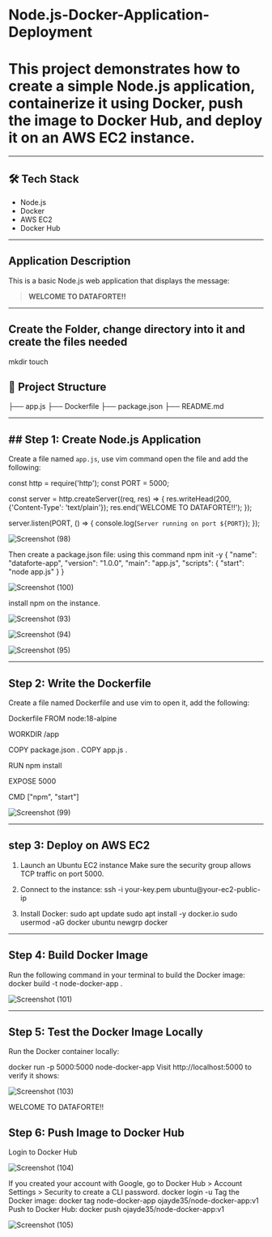 # Node.js-Docker-Application-Deployment
# This project demonstrates how to create a simple Node.js application, containerize it using Docker, push the image to Docker Hub, and deploy it on an AWS EC2 instance.

---

## 🛠️ Tech Stack

- Node.js  
- Docker  
- AWS EC2  
- Docker Hub

---

## Application Description

This is a basic Node.js web application that displays the message:

> **WELCOME TO DATAFORTE!!**

---
## Create the Folder, change directory into it and create the files needed
mkdir <folder name>
touch <file name>

## 📁 Project Structure
├── app.js
├── Dockerfile
├── package.json
├── README.md

---

## ## Step 1: Create Node.js Application

Create a file named `app.js`, use vim command open the file and add the following:

const http = require('http');
const PORT = 5000;

const server = http.createServer((req, res) => {
  res.writeHead(200, {'Content-Type': 'text/plain'});
  res.end('WELCOME TO DATAFORTE!!');
});

server.listen(PORT, () => {
  console.log(`Server running on port ${PORT}`);
});

![Screenshot (98)](https://github.com/user-attachments/assets/26ffff66-30bd-4537-9f51-9622cac52b3a)

Then create a package.json file: using this command npm init -y
{
  "name": "dataforte-app",
  "version": "1.0.0",
  "main": "app.js",
  "scripts": {
    "start": "node app.js"
  }
}

![Screenshot (100)](https://github.com/user-attachments/assets/a909b679-2924-449b-b8c8-320c4cdb9525)

install npm on the instance.

![Screenshot (93)](https://github.com/user-attachments/assets/0a776fb4-074d-43b4-ab78-2e50b2664108)

![Screenshot (94)](https://github.com/user-attachments/assets/ed728f57-014d-42a6-9315-c5eb06c33c27)

![Screenshot (95)](https://github.com/user-attachments/assets/1964f490-2c75-4b37-9e93-838ae62b6a87)

---

## Step 2: Write the Dockerfile
Create a file named Dockerfile and use vim to open it, add the following:

Dockerfile
FROM node:18-alpine

WORKDIR /app

COPY package.json .
COPY app.js .

RUN npm install

EXPOSE 5000

CMD ["npm", "start"]

![Screenshot (99)](https://github.com/user-attachments/assets/bac9bea9-785f-4f88-945d-ba49c6847440)

---

## step 3: Deploy on AWS EC2
1. Launch an Ubuntu EC2 instance
Make sure the security group allows TCP traffic on port 5000.

2. Connect to the instance:
ssh -i your-key.pem ubuntu@your-ec2-public-ip

3. Install Docker:
sudo apt update
sudo apt install -y docker.io
sudo usermod -aG docker ubuntu
newgrp docker

---

## Step 4: Build Docker Image
Run the following command in your terminal to build the Docker image:
docker build -t node-docker-app .

![Screenshot (101)](https://github.com/user-attachments/assets/af3c7166-e090-4999-a638-f42bb121d7b9)

---

## Step 5: Test the Docker Image Locally
Run the Docker container locally:

docker run -p 5000:5000 node-docker-app
Visit http://localhost:5000 to verify it shows:

![Screenshot (103)](https://github.com/user-attachments/assets/d5903649-87df-4654-ba40-3f8f5d198e8e)

WELCOME TO DATAFORTE!!

## Step 6: Push Image to Docker Hub
Login to Docker Hub

![Screenshot (104)](https://github.com/user-attachments/assets/0011b12e-fc00-4ff3-9bf8-1690346a6bf3)

If you created your account with Google, go to Docker Hub > Account Settings > Security to create a CLI password.
docker login -u <username>
Tag the Docker image:
docker tag node-docker-app ojayde35/node-docker-app:v1
Push to Docker Hub:
docker push ojayde35/node-docker-app:v1

![Screenshot (105)](https://github.com/user-attachments/assets/ed553335-7bfa-404b-97bc-78442d8fb017)


